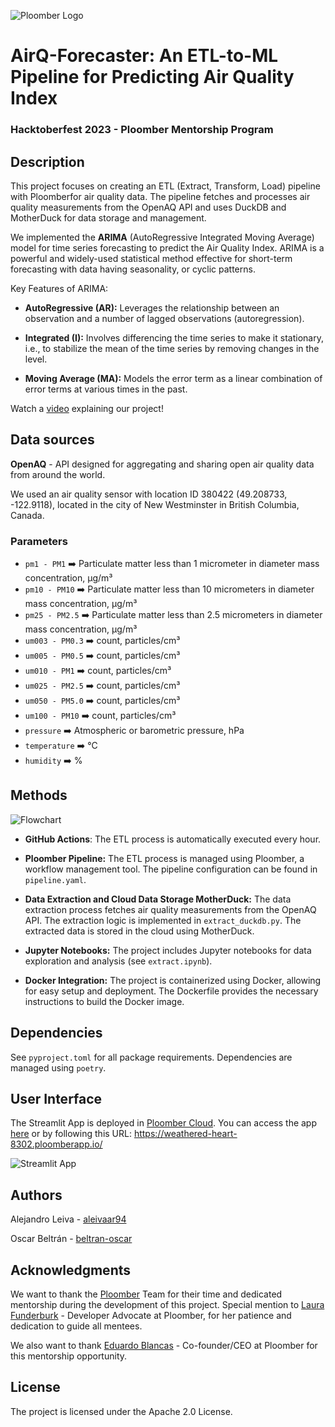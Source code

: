 
![Ploomber Logo](https://github.com/beltran-oscar/ETL-pipeline-ML/blob/main/images/ploomber-logo.png)


# AirQ-Forecaster: An ETL-to-ML Pipeline for Predicting Air Quality Index
### Hacktoberfest 2023 - Ploomber Mentorship Program
 

## Description

This project focuses on creating an ETL (Extract, Transform, Load) pipeline with Ploomberfor air quality data. The pipeline fetches and processes air quality measurements from the OpenAQ API and uses DuckDB and MotherDuck for data storage and management.

We implemented the **ARIMA** (AutoRegressive Integrated Moving Average) model for time series forecasting to predict the Air Quality Index. ARIMA is a powerful and widely-used statistical method effective for short-term forecasting with data having seasonality, or cyclic patterns.

Key Features of ARIMA:

- **AutoRegressive (AR):** Leverages the relationship between an observation and a number of lagged observations (autoregression).

- **Integrated (I):** Involves differencing the time series to make it stationary, i.e., to stabilize the mean of the time series by removing changes in the level.

- **Moving Average (MA):** Models the error term as a linear combination of error terms at various times in the past.

Watch a [video](https://www.youtube.com/watch?v=HEBAE54njH4) explaining our project!

## Data sources

**OpenAQ** - API designed for aggregating and sharing open air quality data from around the world.

We used an air quality sensor with location ID 380422 (49.208733, -122.9118), located in the city of New Westminster in British Columbia, Canada.

### Parameters

- `pm1 - PM1` ➡️ Particulate matter less than 1 micrometer in diameter mass concentration, µg/m³
- `pm10 - PM10` ➡️ Particulate matter less than 10 micrometers in diameter mass concentration, µg/m³
- `pm25 - PM2.5` ➡️ Particulate matter less than 2.5 micrometers in diameter mass concentration, µg/m³
- `um003 - PM0.3` ➡️ count, particles/cm³
- `um005 - PM0.5` ➡️ count, particles/cm³
- `um010 - PM1` ➡️ count, particles/cm³
- `um025 - PM2.5` ➡️ count, particles/cm³
- `um050 - PM5.0` ➡️ count, particles/cm³
- `um100 - PM10` ➡️ count, particles/cm³
- `pressure` ➡️ Atmospheric or barometric pressure, hPa
- `temperature` ➡️ °C
- `humidity` ➡️ %

## Methods

![Flowchart](https://github.com/beltran-oscar/ETL-pipeline-ML/blob/main/images/flowchart.png)

- **GitHub Actions**: The ETL process is automatically executed every hour.

- **Ploomber Pipeline:** The ETL process is managed using Ploomber, a workflow management tool. The pipeline configuration can be found in `pipeline.yaml`.

- **Data Extraction and Cloud Data Storage MotherDuck:** The data extraction process fetches air quality measurements from the OpenAQ API. The extraction logic is implemented in `extract_duckdb.py`. The extracted data is stored in the cloud using MotherDuck.

- **Jupyter Notebooks:** The project includes Jupyter notebooks for data exploration and analysis (see `extract.ipynb`).

- **Docker Integration:** The project is containerized using Docker, allowing for easy setup and deployment. The Dockerfile provides the necessary instructions to build the Docker image.

## Dependencies

See `pyproject.toml` for all package requirements. Dependencies are managed using `poetry`.

## User Interface 

The Streamlit App is deployed in [Ploomber Cloud](https://ploomber.io/cloud/). You can access the app [here](https://weathered-heart-8302.ploomberapp.io/) or by following this URL: https://weathered-heart-8302.ploomberapp.io/


![Streamlit App](https://github.com/beltran-oscar/ETL-pipeline-ML/blob/main/images/app-streamlit.gif)

## Authors

Alejandro Leiva - [aleivaar94](https://github.com/aleivaar94)

Oscar Beltrán - [beltran-oscar](https://github.com/beltran-oscar)

## Acknowledgments

We want to thank the [Ploomber](https://ploomber.io/) Team for their time and dedicated mentorship during the development of this project. Special mention to [Laura Funderburk](https://github.com/lfunderburk) - Developer Advocate at Ploomber, for her patience and dedication to guide all mentees.

We also want to thank [Eduardo Blancas](https://github.com/edublancas) - Co-founder/CEO at Ploomber for this mentorship opportunity.

## License
The project is licensed under the Apache 2.0 License.